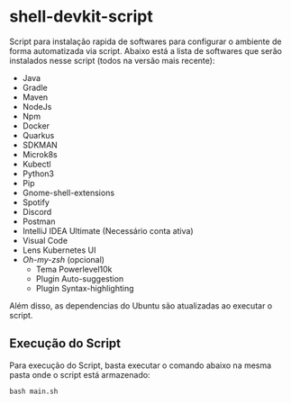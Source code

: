 # shell-devkit-script
Script para instalação rapida de softwares para configurar o ambiente de forma automatizada via script. Abaixo está a lista de softwares que serão instalados nesse script (todos na versão mais recente):

- Java
- Gradle
- Maven
- NodeJs
- Npm
- Docker
- Quarkus
- SDKMAN
- Microk8s
- Kubectl
- Python3
- Pip
- Gnome-shell-extensions
- Spotify
- Discord
- Postman
- IntelliJ IDEA Ultimate (Necessário conta ativa)
- Visual Code
- Lens Kubernetes UI
- _Oh-my-zsh_ (opcional)
    - Tema Powerlevel10k
    - Plugin Auto-suggestion
    - Plugin Syntax-highlighting


Além disso, as dependencias do Ubuntu são atualizadas ao executar o script.

## Execução do Script
Para execução do Script, basta executar o comando abaixo na mesma pasta onde o script está armazenado:

```shell
bash main.sh 
```
